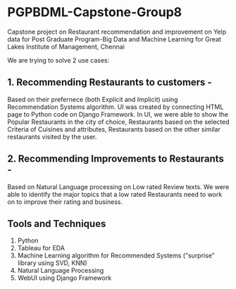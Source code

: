 # PGPBDML-Capstone-Group8
Capstone project on Restaurant recommendation and improvement on Yelp data for Post Graduate Program-Big Data and Machine Learning for Great Lakes Institute of Management, Chennai

We are trying to solve 2 use cases:
## 1. Recommending Restaurants to customers - ##
Based on their prefernece (both Explicit and Implicit) using Recommendation Systems algorithm. UI was created by connecting HTML page to Python code on Django Framework. In UI, we were able to show the Popular Restaurants in the city of choice, Restaurants based on the selected Criteria of Cuisines and attributes, Restaurants based on the other similar restaurants visited by the user. 
## 2. Recommending Improvements to Restaurants - ##
Based on Natural Language processing on Low rated Review texts. We were able to identify the major topics that a low rated Restaurants need to work on to improve their rating and business.

## Tools and Techniques
1. Python
2. Tableau for EDA
3. Machine Learning algorithm for Recommended Systems ("surprise" library using SVD, KNN)
4. Natural Language Processing
5. WebUI using Django Framework
